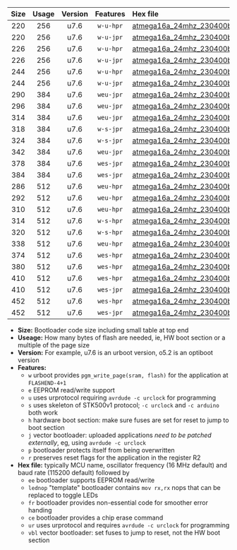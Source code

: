 |Size|Usage|Version|Features|Hex file|
|:-:|:-:|:-:|:-:|:--|
|220|256|u7.6|`w-u-hpr`|[atmega16a_24mhz_230400bps_ur.hex](https://raw.githubusercontent.com/stefanrueger/urboot/main/atmega16a_24mhz_230400bps_ur.hex)|
|220|256|u7.6|`w-u-jpr`|[atmega16a_24mhz_230400bps_ur_vbl.hex](https://raw.githubusercontent.com/stefanrueger/urboot/main/atmega16a_24mhz_230400bps_ur_vbl.hex)|
|226|256|u7.6|`w-u-hpr`|[atmega16a_24mhz_230400bps_lednop_ur.hex](https://raw.githubusercontent.com/stefanrueger/urboot/main/atmega16a_24mhz_230400bps_lednop_ur.hex)|
|226|256|u7.6|`w-u-jpr`|[atmega16a_24mhz_230400bps_lednop_ur_vbl.hex](https://raw.githubusercontent.com/stefanrueger/urboot/main/atmega16a_24mhz_230400bps_lednop_ur_vbl.hex)|
|244|256|u7.6|`w-u-hpr`|[atmega16a_24mhz_230400bps_lednop_fr_ur.hex](https://raw.githubusercontent.com/stefanrueger/urboot/main/atmega16a_24mhz_230400bps_lednop_fr_ur.hex)|
|244|256|u7.6|`w-u-jpr`|[atmega16a_24mhz_230400bps_lednop_fr_ur_vbl.hex](https://raw.githubusercontent.com/stefanrueger/urboot/main/atmega16a_24mhz_230400bps_lednop_fr_ur_vbl.hex)|
|290|384|u7.6|`weu-jpr`|[atmega16a_24mhz_230400bps_ee_ur_vbl.hex](https://raw.githubusercontent.com/stefanrueger/urboot/main/atmega16a_24mhz_230400bps_ee_ur_vbl.hex)|
|296|384|u7.6|`weu-jpr`|[atmega16a_24mhz_230400bps_ee_lednop_ur_vbl.hex](https://raw.githubusercontent.com/stefanrueger/urboot/main/atmega16a_24mhz_230400bps_ee_lednop_ur_vbl.hex)|
|314|384|u7.6|`weu-jpr`|[atmega16a_24mhz_230400bps_ee_lednop_fr_ur_vbl.hex](https://raw.githubusercontent.com/stefanrueger/urboot/main/atmega16a_24mhz_230400bps_ee_lednop_fr_ur_vbl.hex)|
|318|384|u7.6|`w-s-jpr`|[atmega16a_24mhz_230400bps_vbl.hex](https://raw.githubusercontent.com/stefanrueger/urboot/main/atmega16a_24mhz_230400bps_vbl.hex)|
|324|384|u7.6|`w-s-jpr`|[atmega16a_24mhz_230400bps_lednop_vbl.hex](https://raw.githubusercontent.com/stefanrueger/urboot/main/atmega16a_24mhz_230400bps_lednop_vbl.hex)|
|342|384|u7.6|`weu-jpr`|[atmega16a_24mhz_230400bps_ee_lednop_fr_ce_ur_vbl.hex](https://raw.githubusercontent.com/stefanrueger/urboot/main/atmega16a_24mhz_230400bps_ee_lednop_fr_ce_ur_vbl.hex)|
|378|384|u7.6|`wes-jpr`|[atmega16a_24mhz_230400bps_ee_vbl.hex](https://raw.githubusercontent.com/stefanrueger/urboot/main/atmega16a_24mhz_230400bps_ee_vbl.hex)|
|384|384|u7.6|`wes-jpr`|[atmega16a_24mhz_230400bps_ee_lednop_vbl.hex](https://raw.githubusercontent.com/stefanrueger/urboot/main/atmega16a_24mhz_230400bps_ee_lednop_vbl.hex)|
|286|512|u7.6|`weu-hpr`|[atmega16a_24mhz_230400bps_ee_ur.hex](https://raw.githubusercontent.com/stefanrueger/urboot/main/atmega16a_24mhz_230400bps_ee_ur.hex)|
|292|512|u7.6|`weu-hpr`|[atmega16a_24mhz_230400bps_ee_lednop_ur.hex](https://raw.githubusercontent.com/stefanrueger/urboot/main/atmega16a_24mhz_230400bps_ee_lednop_ur.hex)|
|310|512|u7.6|`weu-hpr`|[atmega16a_24mhz_230400bps_ee_lednop_fr_ur.hex](https://raw.githubusercontent.com/stefanrueger/urboot/main/atmega16a_24mhz_230400bps_ee_lednop_fr_ur.hex)|
|314|512|u7.6|`w-s-hpr`|[atmega16a_24mhz_230400bps.hex](https://raw.githubusercontent.com/stefanrueger/urboot/main/atmega16a_24mhz_230400bps.hex)|
|320|512|u7.6|`w-s-hpr`|[atmega16a_24mhz_230400bps_lednop.hex](https://raw.githubusercontent.com/stefanrueger/urboot/main/atmega16a_24mhz_230400bps_lednop.hex)|
|338|512|u7.6|`weu-hpr`|[atmega16a_24mhz_230400bps_ee_lednop_fr_ce_ur.hex](https://raw.githubusercontent.com/stefanrueger/urboot/main/atmega16a_24mhz_230400bps_ee_lednop_fr_ce_ur.hex)|
|374|512|u7.6|`wes-hpr`|[atmega16a_24mhz_230400bps_ee.hex](https://raw.githubusercontent.com/stefanrueger/urboot/main/atmega16a_24mhz_230400bps_ee.hex)|
|380|512|u7.6|`wes-hpr`|[atmega16a_24mhz_230400bps_ee_lednop.hex](https://raw.githubusercontent.com/stefanrueger/urboot/main/atmega16a_24mhz_230400bps_ee_lednop.hex)|
|410|512|u7.6|`wes-hpr`|[atmega16a_24mhz_230400bps_ee_lednop_fr.hex](https://raw.githubusercontent.com/stefanrueger/urboot/main/atmega16a_24mhz_230400bps_ee_lednop_fr.hex)|
|410|512|u7.6|`wes-jpr`|[atmega16a_24mhz_230400bps_ee_lednop_fr_vbl.hex](https://raw.githubusercontent.com/stefanrueger/urboot/main/atmega16a_24mhz_230400bps_ee_lednop_fr_vbl.hex)|
|452|512|u7.6|`wes-hpr`|[atmega16a_24mhz_230400bps_ee_lednop_fr_ce.hex](https://raw.githubusercontent.com/stefanrueger/urboot/main/atmega16a_24mhz_230400bps_ee_lednop_fr_ce.hex)|
|452|512|u7.6|`wes-jpr`|[atmega16a_24mhz_230400bps_ee_lednop_fr_ce_vbl.hex](https://raw.githubusercontent.com/stefanrueger/urboot/main/atmega16a_24mhz_230400bps_ee_lednop_fr_ce_vbl.hex)|

- **Size:** Bootloader code size including small table at top end
- **Useage:** How many bytes of flash are needed, ie, HW boot section or a multiple of the page size
- **Version:** For example, u7.6 is an urboot version, o5.2 is an optiboot version
- **Features:**
  + `w` urboot provides `pgm_write_page(sram, flash)` for the application at `FLASHEND-4+1`
  + `e` EEPROM read/write support
  + `u` uses urprotocol requiring `avrdude -c urclock` for programming
  + `s` uses skeleton of STK500v1 protocol; `-c urclock` and `-c arduino` both work
  + `h` hardware boot section: make sure fuses are set for reset to jump to boot section
  + `j` vector bootloader: uploaded applications *need to be patched externally*, eg, using `avrdude -c urclock`
  + `p` bootloader protects itself from being overwritten
  + `r` preserves reset flags for the application in the register R2
- **Hex file:** typically MCU name, oscillator frequency (16 MHz default) and baud rate (115200 default) followed by
  + `ee` bootloader supports EEPROM read/write
  + `lednop` "template" bootloader contains `mov rx,rx` nops that can be replaced to toggle LEDs
  + `fr` bootloader provides non-essential code for smoother error handing
  + `ce` bootloader provides a chip erase command
  + `ur` uses urprotocol and requires `avrdude -c urclock` for programming
  + `vbl` vector bootloader: set fuses to jump to reset, not the HW boot section
